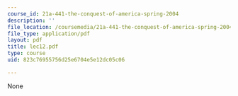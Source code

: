 ```yaml
---
course_id: 21a-441-the-conquest-of-america-spring-2004
description: ''
file_location: /coursemedia/21a-441-the-conquest-of-america-spring-2004/823c76955756d25e6704e5e12dc05c06_lec12.pdf
file_type: application/pdf
layout: pdf
title: lec12.pdf
type: course
uid: 823c76955756d25e6704e5e12dc05c06

---
```

None